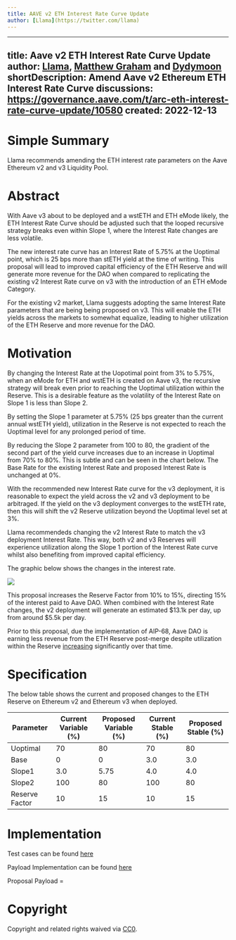 ```yaml
---
title: AAVE v2 ETH Interest Rate Curve Update
author: [Llama](https://twitter.com/llama)
---
```



---
title: Aave v2 ETH Interest Rate Curve Update
author: [Llama](https://twitter.com/llama), [Matthew Graham](https://twitter.com/Matthew_Graham_) and [Dydymoon](https://twitter.com/dydymoon1) 
shortDescription: Amend Aave v2 Ethereum ETH Interest Rate Curve
discussions: https://governance.aave.com/t/arc-eth-interest-rate-curve-update/10580
created: 2022-12-13
---

# Simple Summary

Llama recommends amending the ETH interest rate parameters on the Aave Ethereum v2 and v3 Liquidity Pool.

# Abstract

With Aave v3 about to be deployed and a wstETH and ETH eMode likely, the ETH Interest Rate Curve should be adjusted such that the looped recursive strategy breaks even within Slope 1, where the Interest Rate changes are less volatile.

The new interest rate curve has an Interest Rate of 5.75% at the Uoptimal point, which is 25 bps more than stETH yield at the time of writing. This proposal will lead to improved capital efficiency of the ETH Reserve and will generate more revenue for the DAO when compared to replicating the existing v2 Interest Rate curve on v3 with the introduction of an ETH eMode Category.

For the existing v2 market, Llama suggests adopting the same Interest Rate parameters that are being being proposed on v3. This will enable the ETH yields across the markets to somewhat equalize, leading to higher utilization of the ETH Reserve and more revenue for the DAO.

# Motivation

By changing the Interest Rate at the Uopotimal point from 3% to 5.75%, when an eMode for ETH and wstETH is created on Aave v3, the recursive strategy will break even prior to reaching the Uoptimal utilization within the Reserve. This is a desirable feature as the volatility of the Interest Rate on Slope 1 is less than Slope 2.


By setting the Slope 1 parameter at 5.75% (25 bps greater than the current annual wstETH yield), utilization in the Reserve is not expected to reach the Uoptimal level for any prolonged period of time.

By reducing the Slope 2 parameter from 100 to 80, the gradient of the second part of the yield curve increases due to an increase in Uoptimal from 70% to 80%. This is subtle and can be seen in the chart below. The Base Rate for the existing Interest Rate and proposed Interest Rate is unchanged at 0%.

With the recommended new Interest Rate curve for the v3 deployment, it is reasonable to expect the yield across the v2 and v3 deployment to be arbitraged. If the yield on the v3 deployment converges to the wstETH rate, then this will shift the v2 Reserve utilization beyond the Uoptimal level set at 3%. 

Llama recommendeds changing the v2 Interest Rate to match the v3 deployment Interest Rate. This way, both v2 and v3 Reserves will experience utilization along the Slope 1 portion of the Interest Rate curve whilst also benefiting from improved capital efficiency.

The graphic below shows the changes in the interest rate.

![](https://i.imgur.com/uTjXDPz.png)

This proposal increases the Reserve Factor from 10% to 15%, directing 15% of the interest paid to Aave DAO. When combined with the Interest Rate changes, the v2 deployment will generate an estimated $13.1k per day, up from around $5.5k per day. 

Prior to this proposal, due the implementation of AIP-68, Aave DAO is earning less revenue from the ETH Reserve post-merge despite utilization within the Reserve [increasing](https://governance.aave.com/t/optimize-rate-curve-for-eth-improve-revenue-generation/7571) significantly over that time.

# Specification

The below table shows the current and proposed changes to the ETH Reserve on Ethereum v2 and Ethereum v3 when deployed.

| Parameter      | Current Variable (%) | Proposed Variable (%) | Current Stable (%) | Proposed Stable (%)   |
| -------------- | ----------- | ------------ | -- | -- |
| Uoptimal       | 70          | 80           | 70 | 80 |
| Base           | 0           | 0            | 3.0| 3.0|
| Slope1         | 3.0         | 5.75         | 4.0| 4.0|
| Slope2         | 100         | 80           |100 | 80 |
| Reserve Factor | 10          | 15           | 10 | 15 |

# Implementation

Test cases can be found [here](https://github.com/llama-community/aave-interest-rate-update/blob/main/src/test/ProposalPayloadE2E.t.sol)

Payload Implementation can be found [here](https://github.com/llama-community/aave-interest-rate-update/blob/main/src/ProposalPayload.sol)

Proposal Payload = []()

# Copyright

Copyright and related rights waived via [CC0](https://creativecommons.org/publicdomain/zero/1.0/).
